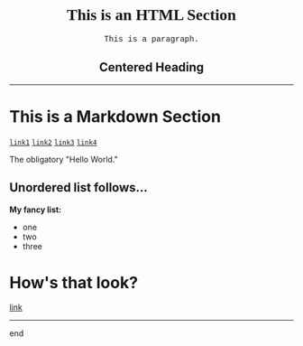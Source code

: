 <h1 style="text-align:center; font-family:verdana;">This is an HTML Section</h1>

<p style="text-align:center; font-family:courier;">This is a paragraph.</p>

<h2 style="text-align:center;">Centered Heading</h2>

<!-- trying to get my name centered, large, bold -->

----

# This is a Markdown Section

[`link1`]()  [`link2`]()  [`link3`]()  [`link4`]()  

The obligatory "Hello World."

## Unordered list follows...

**My fancy list:** 
- one
- two
- three

# How's that look?

[link](text.html)


----



end
